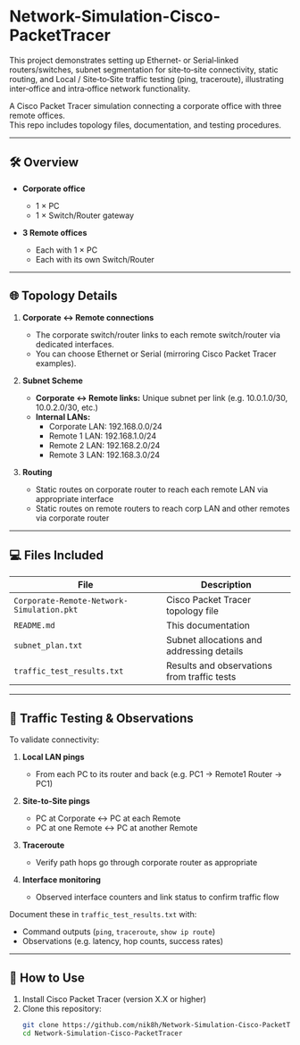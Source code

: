 # Network-Simulation-Cisco-PacketTracer
This project demonstrates setting up Ethernet‑ or Serial‑linked routers/switches, subnet segmentation for site‑to‑site connectivity, static routing, and Local / Site‑to‑Site traffic testing (ping, traceroute), illustrating inter‑office and intra‑office network functionality.

A Cisco Packet Tracer simulation connecting a corporate office with three remote offices.  
This repo includes topology files, documentation, and testing procedures.

---

## 🛠️ Overview

- **Corporate office**  
  - 1 × PC  
  - 1 × Switch/Router gateway

- **3 Remote offices**  
  - Each with 1 × PC  
  - Each with its own Switch/Router

---

## 🌐 Topology Details

1. **Corporate ↔ Remote connections**  
   - The corporate switch/router links to each remote switch/router via dedicated interfaces.  
   - You can choose Ethernet or Serial (mirroring Cisco Packet Tracer examples).

2. **Subnet Scheme**  
   - **Corporate ↔ Remote links:** Unique subnet per link (e.g. 10.0.1.0/30, 10.0.2.0/30, etc.)  
   - **Internal LANs:**  
     - Corporate LAN: 192.168.0.0/24  
     - Remote 1 LAN: 192.168.1.0/24  
     - Remote 2 LAN: 192.168.2.0/24  
     - Remote 3 LAN: 192.168.3.0/24  

3. **Routing**  
   - Static routes on corporate router to reach each remote LAN via appropriate interface  
   - Static routes on remote routers to reach corp LAN and other remotes via corporate router

---

## 💻 Files Included

| File | Description |
|------|-------------|
| `Corporate-Remote-Network-Simulation.pkt` | Cisco Packet Tracer topology file |
| `README.md` | This documentation |
| `subnet_plan.txt` | Subnet allocations and addressing details |
| `traffic_test_results.txt` | Results and observations from traffic tests |

---

## 🧪 Traffic Testing & Observations

To validate connectivity:

1. **Local LAN pings**  
   - From each PC to its router and back (e.g. PC1 → Remote1 Router → PC1)

2. **Site-to-Site pings**  
   - PC at Corporate ↔ PC at each Remote  
   - PC at one Remote ↔ PC at another Remote

3. **Traceroute**  
   - Verify path hops go through corporate router as appropriate

4. **Interface monitoring**  
   - Observed interface counters and link status to confirm traffic flow

Document these in `traffic_test_results.txt` with:
- Command outputs (`ping`, `traceroute`, `show ip route`)
- Observations (e.g. latency, hop counts, success rates)

---

## 🚀 How to Use

1. Install Cisco Packet Tracer (version X.X or higher)  
2. Clone this repository:
   ```bash
   git clone https://github.com/nik8h/Network-Simulation-Cisco-PacketTracer.git
   cd Network-Simulation-Cisco-PacketTracer
